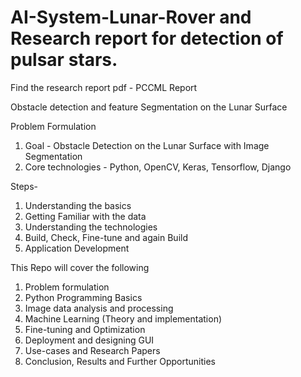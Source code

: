 # AI-System-Lunar-Rover and Research report for detection of pulsar stars. 

Find the research report pdf - PCCML Report

Obstacle detection and feature Segmentation on the Lunar Surface

Problem Formulation
1. Goal - Obstacle Detection on the Lunar Surface with Image Segmentation
2. Core technologies - Python, OpenCV, Keras, Tensorflow, Django

Steps-
1. Understanding the basics
2. Getting Familiar with the data
3. Understanding the technologies
4. Build, Check, Fine-tune and again Build
5. Application Development

This Repo will cover the following
1. Problem formulation 
2. Python Programming Basics
3. Image data analysis and processing
4. Machine Learning (Theory and implementation)
5. Fine-tuning and Optimization
6. Deployment and designing GUI 
7. Use-cases and Research Papers
8. Conclusion, Results and Further Opportunities

